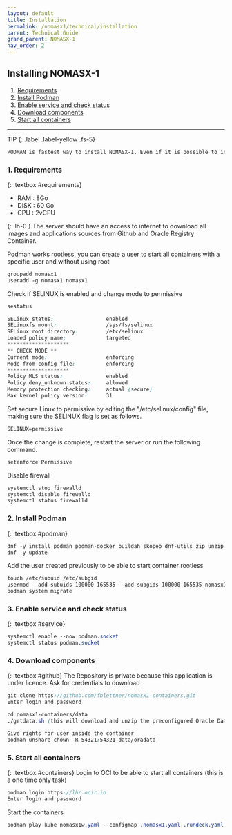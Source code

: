 ```yaml
---
layout: default
title: Installation
permalink: /nomasx1/technical/installation
parent: Technical Guide
grand_parent: NOMASX-1
nav_order: 2
---
```


## Installing NOMASX-1
1. [Requirements](#requirements)
1. [Install Podman](#podman)
1. [Enable service and check status](#service)
1. [Download components](#github)
1. [Start all containers](#containers)

---
TIP
{: .label .label-yellow .fs-5}

```scss
PODMAN is fastest way to install NOMASX-1. Even if it is possible to install each component separately, using podman is better because all is preconfigured
```

### 1. Requirements
{: .textbox #requirements}
* RAM : 8Go
* DISK : 60 Go
* CPU : 2vCPU

{: .lh-0 }
The server should have an access to internet to download all images and applications sources from Github and Oracle Registry Container.

Podman works rootless, you can create a user to start all containers with a specific user and without using root
```scss
groupadd nomasx1
useradd -g nomasx1 nomasx1
```

Check if SELINUX is enabled and change mode to permissive
```scss
sestatus

SELinux status:                 enabled
SELinuxfs mount:                /sys/fs/selinux
SELinux root directory:         /etc/selinux
Loaded policy name:             targeted
********************
** CHECK MODE **
Current mode:                   enforcing
Mode from config file:          enforcing
********************
Policy MLS status:              enabled
Policy deny_unknown status:     allowed
Memory protection checking:     actual (secure)
Max kernel policy version:      31
```

Set secure Linux to permissive by editing the "/etc/selinux/config" file, making sure the SELINUX flag is set as follows.
```scss
SELINUX=permissive
```
Once the change is complete, restart the server or run the following command.
```scss
setenforce Permissive
```

Disable firewall
```scss
systemctl stop firewalld
systemctl disable firewalld
systemctl status firewalld
```

### 2. Install Podman
{: .textbox #podman}
```scss
dnf -y install podman podman-docker buildah skopeo dnf-utils zip unzip tar gzip git
dnf -y update
```
Add the user created previously to be able to start container rootless
```scss
touch /etc/subuid /etc/subgid
usermod --add-subuids 100000-165535 --add-subgids 100000-165535 nomasx1
podman system migrate
```

### 3. Enable service and check status
{: .textbox #service}
```scss
systemctl enable --now podman.socket
systemctl status podman.socket
```

### 4. Download components
{: .textbox #github}
The Repository is private because this application is under licence. Ask for credentials to download
```scss
git clone https://github.com/fblettner/nomasx1-containers.git
Enter login and password

cd nomasx1-containers/data
./getdata.sh (this will download and unzip the preconfigured Oracle Database)

Give rights for user inside the container
podman unshare chown -R 54321:54321 data/oradata
```

### 5. Start all containers
{: .textbox #containers}
Login to OCI to be able to start all containers (this is a one time only task)
```scss
podman login https://lhr.ocir.io
Enter login and password
```

Start the containers
```scss
podman play kube nomasx1w.yaml --configmap .nomasx1.yaml,.rundeck.yaml
```
